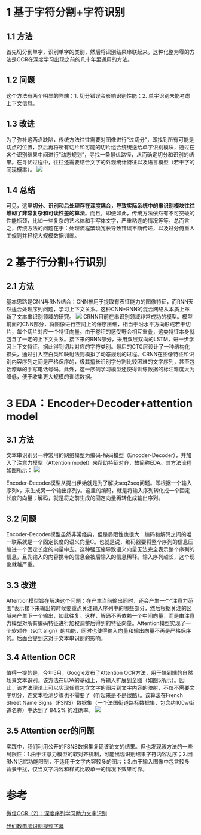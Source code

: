 # 1 基于字符分割+字符识别
## 1.1 方法
首先切分到单字，识别单字的类别，然后将识别结果串联起来。这种化整为零的方法是OCR在深度学习出现之前的几十年里通用的方法。
## 1.2 问题
这个方法有两个明显的弊端：1. 切分错误会影响识别性能；2. 单字识别未能考虑上下文信息。
## 1.3 改进
为了弥补这两点缺陷，传统方法往往需要对图像进行“过切分”，即找到所有可能是切点的位置，然后再将所有切片和可能的切片组合统统送给单字识别模块，通过在各个识别结果中间进行“动态规划”，寻找一条最优路径，从而确定切分和识别的结果。在寻优过程中，往往还需要结合文字的外观统计特征以及语言模型（若干字的同现概率）。
![](https://blog-10039692.file.myqcloud.com/1505287055345_6921_1505287055397.jpg)

## 1.4 总结
可见，这里**切分、识别和后处理存在深度耦合，导致实际系统中的串识别模块往往堆砌了非常复杂和可读性差的算法**。而且，即便如此，传统方法依然有不可突破的性能瓶颈，比如一些复杂的艺术体和手写体文字，严重粘连的情况等等。总而言之，传统方法的问题在于：处理流程繁琐冗长导致错误不断传递，以及过分倚重人工规则并轻视大规模数据训练。

# 2 基于行分割+行识别
## 2.1 方法
基本思路是CNN与RNN结合：CNN被用于提取有表征能力的图像特征，而RNN天然适合处理序列问题，学习上下文关系。这种CNN+RNN的混合网络从本质上革新了文本串识别领域的研究。
![](https://blog-10039692.file.myqcloud.com/1505287073030_4270_1505287072974.jpg)
CRNN目前在串识别领域非常成功的模型。模型前面的CNN部分，将图像进行空间上的保序压缩，相当于沿水平方向形成若干切片，每个切片对应一个特征向量。由于卷积的感受野会相互重叠，这类特征本身就包含了一定的上下文关系。接下来的RNN部分，采用双层双向的LSTM，进一步学习上下文特征，据此得到切片对应的字符类别。最后的CTC层设计了一种结构化损失，通过引入空白类和映射法则模拟了动态规划的过程。CRNN在图像特征和识别内容序列之间是严格保序的，极其擅长识别字分割比较困难的文字序列，甚至包括潦草的手写电话号码。此外，这一序列学习模型还使得训练数据的标注难度大为降低，便于收集更大规模的训练数据。

# 3 EDA：Encoder+Decoder+attention model
## 3.1 方法
文本串识别另一种常用的网络模型为编码-解码模型（Encoder-Decoder），并加入了注意力模型（Attention model）来帮助特征对齐，故简称EDA。其方法流程如图所示：
![](https://blog-10039692.file.myqcloud.com/1505287088256_7494_1505287088222.jpg)

Encoder-Decoder模型从提出伊始就是为了解决seq2seq问题。即根据一个输入序列x，来生成另一个输出序列y。这里的编码，就是将输入序列转化成一个固定长度的向量；解码，就是将之前生成的固定向量再转化成输出序列。

## 3.2 问题
Encoder-Decoder模型虽然非常经典，但是局限性也很大：编码和解码之间的唯一联系就是一个固定长度的语义向量C。也就是说，编码器要将整个序列的信息压缩进一个固定长度的向量中去。这种强压缩导致语义向量无法完全表示整个序列的信息，且先输入的内容携带的信息会被后输入的信息稀释。输入序列越长，这个现象就越严重。

## 3.3 改进
Attention模型旨在解决这个问题：在产生当前输出同时，还会产生一个“注意力范围”表示接下来输出的时候要重点关注输入序列中的哪些部分，然后根据关注的区域来产生下一个输出，如此往复。这样，解码不再依赖一个中间向量，而是由注意力模型对所有编码特征进行加权调整后得到的特征向量。Attention模型实现了一个软对齐（soft align）的功能，同时也使得输入向量和输出向量不再是严格保序的。后面会提到这对于文本串识别的影响。

## 3.4 Attention OCR
值得一提的是，今年5月，Google发布了Attention OCR方法，用于端到端的自然场景文本识别。该方法在EDA的基础上，将输入扩展到全图（如图5所示）。因此，该方法理论上可以实现任意包含文字的图片到文字内容的映射，不仅不需要文字切分，连文本检测步骤也不需要了（听起来是不是很酷）。该算法在French Street Name Signs（FSNS）数据集（一个法国街道路标数据集，包含约100w街道名称）中达到了 84.2% 的准确率。
![](https://blog-10039692.file.myqcloud.com/1505287102283_9308_1505287102224.jpg)
## 3.5 Attention ocr的问题
实践中，我们利用公开的FSNS数据集复现该论文的结果。但也发现该方法的一些局限性：1.由于注意力模型的软对齐机制，可能出现识别结果字符内容乱序；2.因RNN记忆功能限制，不适用于文字内容较多的图片；3.由于输入图像中包含较多背景干扰，仅当文字内容和样式比较单一的情况下效果可靠。




# 参考
[微信OCR（2）：深度序列学习助力文字识别](https://cloud.tencent.com/community/article/590511)

[我们教电脑识别视频字幕](https://cloud.tencent.com/community/article/313701001491020191)